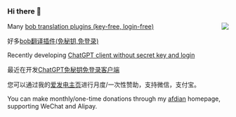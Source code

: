### Hi there 👋
<a href="https://github.com/akl7777777">
  <img align="right" src="https://github-readme-stats-mu-azure.vercel.app/api?username=akl7777777&show_icons=true&theme=default" />
</a>

Many [bob translation plugins (key-free, login-free)](https://github.com/akl7777777/bob-plugin-akl-deepl-free-translate)

好多[bob翻译插件(免秘钥,免登录)](https://github.com/akl7777777/bob-plugin-akl-deepl-free-translate)

Recently developing [ChatGPT client without secret key and login](https://github.com/akl7777777/free-chatgpt-client-pub)

最近在开发[ChatGPT免秘钥免登录客户端](https://github.com/akl7777777/free-chatgpt-client-pub)

您可以通过我的[爱发电主页](https://afdian.net/a/akl7777777)进行月度/一次性赞助，支持微信，支付宝。

You can make monthly/one-time donations through my [afdian](https://afdian.net/a/akl7777777) homepage, supporting WeChat and Alipay.

<!--
**akl7777777/akl7777777** is a ✨ _special_ ✨ repository because its `README.md` (this file) appears on your GitHub profile.

Here are some ideas to get you started:

- 🔭 I’m currently working on ...
- 🌱 I’m currently learning ...
- 👯 I’m looking to collaborate on ...
- 🤔 I’m looking for help with ...
- 💬 Ask me about ...
- 📫 How to reach me: ...
- 😄 Pronouns: ...
- ⚡ Fun fact: ...
-->
